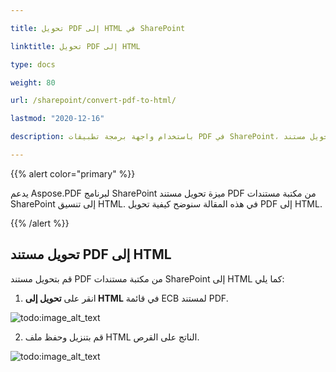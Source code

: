```yaml
---

title: تحويل PDF إلى HTML في SharePoint

linktitle: تحويل PDF إلى HTML

type: docs

weight: 80

url: /sharepoint/convert-pdf-to-html/

lastmod: "2020-12-16"

description: باستخدام واجهة برمجة تطبيقات PDF في SharePoint، يمكنك تحويل مستند PDF من مكتبة مستندات SharePoint إلى تنسيق HTML.

---
```


{{% alert color="primary" %}}

يدعم Aspose.PDF لبرنامج SharePoint ميزة تحويل مستند PDF من مكتبة مستندات SharePoint إلى تنسيق HTML. في هذه المقالة سنوضح كيفية تحويل PDF إلى HTML.

{{% /alert %}}

## **تحويل مستند PDF إلى HTML**

قم بتحويل مستند PDF من مكتبة مستندات SharePoint إلى HTML كما يلي:

1. انقر على **تحويل إلى HTML** في قائمة ECB لمستند PDF.

![todo:image_alt_text](convert-pdf-to-html_1.png)

2. قم بتنزيل وحفظ ملف HTML الناتج على القرص.

![todo:image_alt_text](convert-pdf-to-html_2.png)
